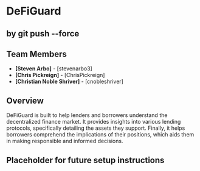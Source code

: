# DeFiGuard
## by git push --force

## Team Members

- **[Steven Arbo]** - [stevenarbo3]
- **[Chris Pickreign]** - [ChrisPickreign]
- **[Christian Noble Shriver]** - [cnobleshriver]

## Overview

DeFiGuard is built to help lenders and borrowers understand the decentralized finance market. It provides insights into various lending protocols, specifically detailing the assets they support. Finally, it helps borrowers comprehend the implications of their positions, which aids them in making responsible and informed decisions.

## Placeholder for future setup instructions
